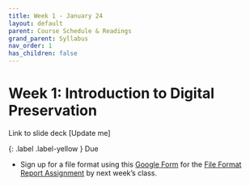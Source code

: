 ```yaml
---
title: Week 1 - January 24
layout: default
parent: Course Schedule & Readings
grand_parent: Syllabus
nav_order: 1
has_children: false
---
```

# Week 1: Introduction to Digital Preservation<br>
Link to slide deck [Update me]

{: .label .label-yellow }
Due
* Sign up for a file format using this <a href="https://forms.gle/UDw6TjZdvrxQpkxq7" target="_blank">Google Form</a> for the <a href="https://digital-archives.github.io/HISTGA1011/assignments/file_format.html">File Format Report Assignment</a> by next week’s class.
